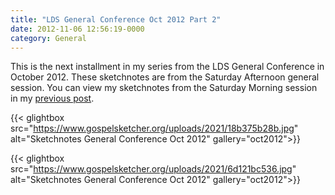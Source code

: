 ```yaml
---
title: "LDS General Conference Oct 2012 Part 2"
date: 2012-11-06 12:56:19-0000
category: General
---
```


This is the next installment in my series from the LDS General Conference in October 2012. These sketchnotes are from the Saturday Afternoon general session. You can view my sketchnotes from the Saturday Morning session in my <a href="https://www.bennorris.blog/2012/10/28/lds-general-conference.html" title="LDS General Conference Oct 2012 Part 1 of 5">previous post</a>.

{{< glightbox src="https://www.gospelsketcher.org/uploads/2021/18b375b28b.jpg" alt="Sketchnotes General Conference Oct 2012" gallery="oct2012">}}

{{< glightbox src="https://www.gospelsketcher.org/uploads/2021/6d121bc536.jpg" alt="Sketchnotes General Conference Oct 2012" gallery="oct2012">}}
